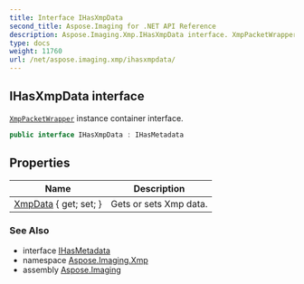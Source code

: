 ```yaml
---
title: Interface IHasXmpData
second_title: Aspose.Imaging for .NET API Reference
description: Aspose.Imaging.Xmp.IHasXmpData interface. XmpPacketWrapper instance container interface
type: docs
weight: 11760
url: /net/aspose.imaging.xmp/ihasxmpdata/
---
```

## IHasXmpData interface

[`XmpPacketWrapper`](../xmppacketwrapper/) instance container interface.

```csharp
public interface IHasXmpData : IHasMetadata
```

## Properties

| Name | Description |
| --- | --- |
| [XmpData](../../aspose.imaging.xmp/ihasxmpdata/xmpdata/) { get; set; } | Gets or sets Xmp data. |

### See Also

* interface [IHasMetadata](../../aspose.imaging/ihasmetadata/)
* namespace [Aspose.Imaging.Xmp](../../aspose.imaging.xmp/)
* assembly [Aspose.Imaging](../../)


